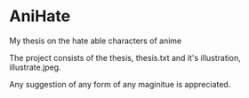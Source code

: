 # AniHate
My thesis on the hate able characters of anime 

The project consists of the thesis, thesis.txt and it's illustration, illustrate.jpeg. 

Any suggestion of any form of any maginitue is appreciated.
